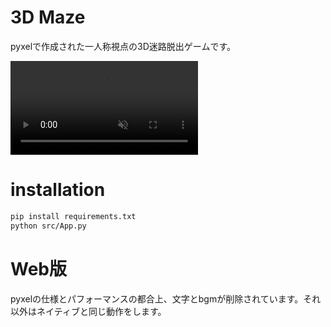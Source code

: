 # 3D Maze
pyxelで作成された一人称視点の3D迷路脱出ゲームです。

<div><video controls src="https://raw.githubusercontent.com/Sanzentyo/3D_Maze/refs/heads/main/3D_Maze_Demo.mp4?token=GHSAT0AAAAAAC5C3UU2D4NF7ZOJ7HBSNZ2WZ4AYUEQ" title="3D_Maze_Demo.mp4" muted="false"></video></div>

# installation
```sh
pip install requirements.txt
python src/App.py
```

# Web版
pyxelの仕様とパフォーマンスの都合上、文字とbgmが削除されています。それ以外はネイティブと同じ動作をします。